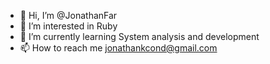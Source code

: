 - 👋 Hi, I’m @JonathanFar
- 👀 I’m interested in Ruby
- 🌱 I’m currently learning System analysis and development
- 📫 How to reach me jonathankcond@gmail.com

<!---
JonathanFar/JonathanFar is a ✨ special ✨ repository because its `README.md` (this file) appears on your GitHub profile.
You can click the Preview link to take a look at your changes.
--->
